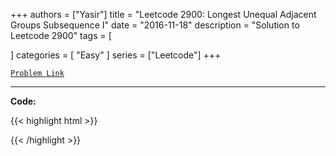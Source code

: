 
+++
authors = ["Yasir"]
title = "Leetcode 2900: Longest Unequal Adjacent Groups Subsequence I"
date = "2016-11-18"
description = "Solution to Leetcode 2900"
tags = [
    
]
categories = [
    "Easy"
]
series = ["Leetcode"]
+++



[`Problem Link`](https://leetcode.com/problems/longest-unequal-adjacent-groups-subsequence-i/description/)

---

**Code:**

{{< highlight html >}}

{{< /highlight >}}

